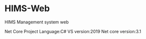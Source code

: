 # HIMS-Web
HIMS Management system web

Net Core Project 
Language:C#
VS version:2019
Net core version:3.1

